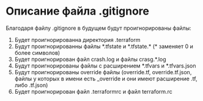 # Описание файла .gitignore

Благодаря файлу .gitignore в будущем будут проигнорированы файлы:

1. Будет проигнорированна директория .terraform
2. Будут проигнорированны файлы \*.tfstate и \*.tfstate.\* 
(\* заменяет 0 и более символов)
3. Будет проигнорирован файл crash.log и файлы crasg.\*.log
4. Будут проигнорированы файлы с расширением \*.tfvars и \*.tfvars.json
5. Будут проигнорированы override файлы (override.tf, override.tf.json, файлы у которых в имени есть _override и они имеют расширение .tf, либо .tf.json)
6. Будет проигнорирован файл .terraformrc и файл terraform.rc
